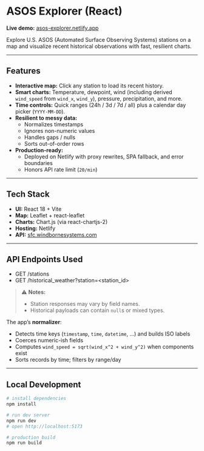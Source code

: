 # ASOS Explorer (React)

**Live demo:** [asos-explorer.netlify.app](https://asos-explorer.netlify.app/)

Explore U.S. ASOS (Automated Surface Observing Systems) stations on a map and visualize recent historical observations with fast, resilient charts.

---

## Features

- **Interactive map:** Click any station to load its recent history.
- **Smart charts:** Temperature, dewpoint, wind (including derived `wind_speed` from `wind_x`, `wind_y`), pressure, precipitation, and more.
- **Time controls:** Quick ranges (24h / 3d / 7d / all) plus a calendar day picker (`YYYY-MM-DD`).
- **Resilient to messy data:** 
  - Normalizes timestamps  
  - Ignores non-numeric values  
  - Handles gaps / nulls  
  - Sorts out-of-order rows
- **Production-ready:** 
  - Deployed on Netlify with proxy rewrites, SPA fallback, and error boundaries  
  - Honors API rate limit (`20/min`)

---

## Tech Stack

- **UI:** React 18 + Vite  
- **Map:** Leaflet + react-leaflet  
- **Charts:** Chart.js (via react-chartjs-2)  
- **Hosting:** Netlify  
- **API:** [sfc.windbornesystems.com](https://sfc.windbornesystems.com)  

---

## API Endpoints Used
- GET /stations
- GET /historical_weather?station=<station_id>



> ⚠️ **Notes:**  
> - Station responses may vary by field names.  
> - Historical payloads can contain `null`s or mixed types.  

The app’s **normalizer**:
- Detects time keys (`timestamp`, `time`, `datetime`, …) and builds ISO labels  
- Coerces numeric-ish fields  
- Computes `wind_speed = sqrt(wind_x^2 + wind_y^2)` when components exist  
- Sorts records by time; filters by range/day  

---

## Local Development

```bash
# install dependencies
npm install

# run dev server
npm run dev
# open http://localhost:5173

# production build
npm run build
```
